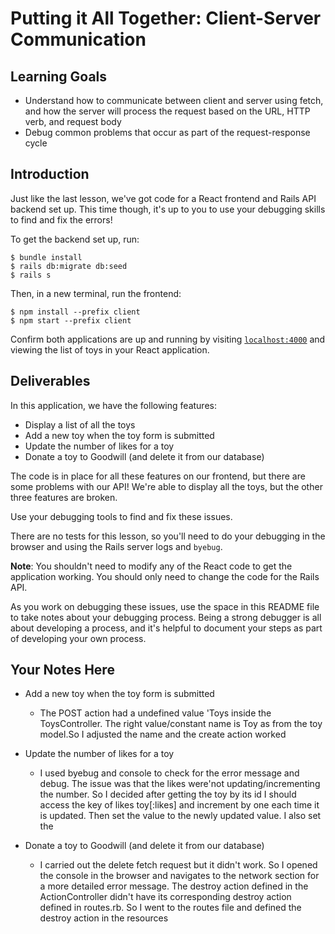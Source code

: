 # Putting it All Together: Client-Server Communication

## Learning Goals

- Understand how to communicate between client and server using fetch, and how
  the server will process the request based on the URL, HTTP verb, and request
  body
- Debug common problems that occur as part of the request-response cycle

## Introduction

Just like the last lesson, we've got code for a React frontend and Rails API
backend set up. This time though, it's up to you to use your debugging skills to
find and fix the errors!

To get the backend set up, run:

```console
$ bundle install
$ rails db:migrate db:seed
$ rails s
```

Then, in a new terminal, run the frontend:

```console
$ npm install --prefix client
$ npm start --prefix client
```

Confirm both applications are up and running by visiting
[`localhost:4000`](http://localhost:4000) and viewing the list of toys in your
React application.

## Deliverables

In this application, we have the following features:

- Display a list of all the toys
- Add a new toy when the toy form is submitted
- Update the number of likes for a toy
- Donate a toy to Goodwill (and delete it from our database)

The code is in place for all these features on our frontend, but there are some
problems with our API! We're able to display all the toys, but the other three
features are broken.

Use your debugging tools to find and fix these issues.

There are no tests for this lesson, so you'll need to do your debugging in the
browser and using the Rails server logs and `byebug`.

**Note**: You shouldn't need to modify any of the React code to get the
application working. You should only need to change the code for the Rails API.

As you work on debugging these issues, use the space in this README file to take
notes about your debugging process. Being a strong debugger is all about
developing a process, and it's helpful to document your steps as part of
developing your own process.

## Your Notes Here

- Add a new toy when the toy form is submitted

  - The POST action had a undefined value 'Toys inside the ToysController. The right value/constant name is Toy as from the toy model.So I adjusted the name and the create action worked

- Update the number of likes for a toy

  - I used byebug and console to check for the error message and debug. The issue was that the likes were'not  updating/incrementing the number. So I decided after getting the toy by its id I should access the key of likes toy[:likes] and increment by one each time it is updated. Then set the value to the newly updated value. I also set the 

- Donate a toy to Goodwill (and delete it from our database)

  - I carried out the delete fetch request but it didn't work. So I opened the console in the browser and navigates to the network section for a more detailed error message. The destroy action defined in the ActionController didn't have its corresponding destroy action defined in routes.rb. So I went to the routes file and defined the destroy action in the resources
